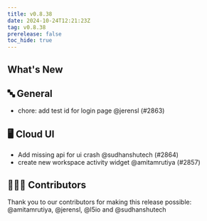 ```yaml
---
title: v0.8.38
date: 2024-10-24T12:21:23Z
tag: v0.8.38
prerelease: false
toc_hide: true
---
```


## What's New
## 🔤 General
- chore: add test id for login page @jerensl (#2863)

## 🖥 Cloud UI

- Add missing api for ui crash @sudhanshutech (#2864)
- create new workspace activity widget @amitamrutiya (#2857)

## 👨🏽‍💻 Contributors

Thank you to our contributors for making this release possible:
@amitamrutiya, @jerensl, @l5io and @sudhanshutech

